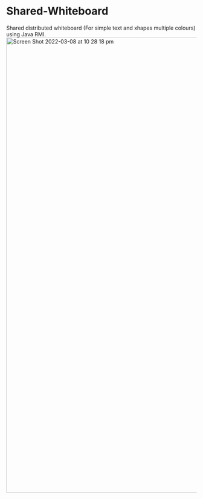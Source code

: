 # Shared-Whiteboard

Shared distributed whiteboard (For simple text and xhapes multiple colours) using Java RMI. 
<img width="1204" alt="Screen Shot 2022-03-08 at 10 28 18 pm" src="https://user-images.githubusercontent.com/30048959/157229781-3f2904ce-a4d4-436d-a533-52018e431bc2.png">
